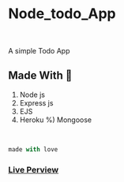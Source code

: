 <h1 text-align="center">Node_todo_App</h1>

<br />

A simple Todo App

## Made With 🔨
1) Node js
2) Express js
3) EJS 
4) Heroku
%) Mongoose
<br />

```javascript
made with love
```


### [Live Perview](https://cryptic-spire-79696.herokuapp.com/) 
